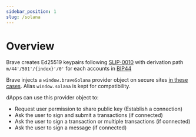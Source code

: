 ```yaml
---
sidebar_position: 1
slug: /solana
---
```


# Overview

Brave creates Ed25519 keypairs following
[SLIP-0010](https://github.com/satoshilabs/slips/blob/master/slip-0010.md) with
derivation path `m/44'/501'/{index}'/0'` for each accounts in
[BIP44](https://github.com/bitcoin/bips/blob/master/bip-0044.mediawiki)

Brave injects a `window.braveSolana` provider object on secure sites [in these cases](/provider-availability).
Alias `window.solana` is kept for compatibility.

dApps can use this provider object to:
- Request user permission to share public key (Establish a connection)
- Ask the user to sign and submit a transactions (if connected)
- Ask the user to sign a transaction or multiple transactions (if connected)
- Ask the user to sign a message (if connected)
